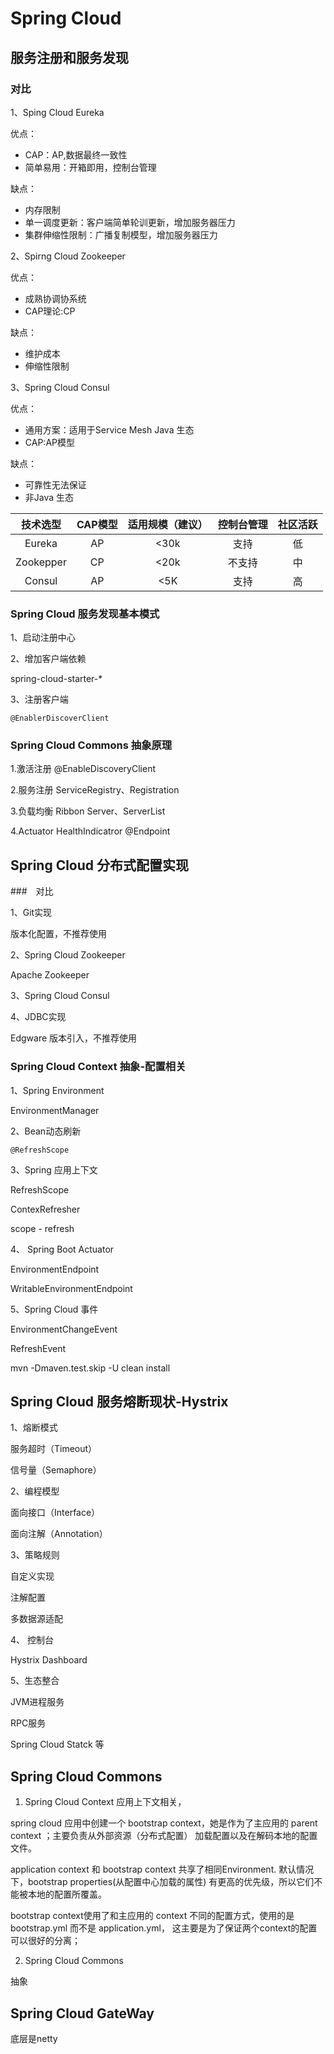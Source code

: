 # Spring Cloud 

## 服务注册和服务发现

### 对比

1、Sping Cloud Eureka

优点：
* CAP：AP,数据最终一致性
* 简单易用：开箱即用，控制台管理

缺点：
* 内存限制 
* 单一调度更新：客户端简单轮训更新，增加服务器压力
* 集群伸缩性限制：广播复制模型，增加服务器压力


2、Spirng Cloud Zookeeper

优点：
* 成熟协调协系统
* CAP理论:CP

缺点：
* 维护成本
* 伸缩性限制

3、Spring Cloud Consul

优点：
* 通用方案：适用于Service Mesh Java 生态
* CAP:AP模型

缺点：
* 可靠性无法保证
* 非Java 生态

|技术选型|CAP模型|适用规模（建议）|控制台管理|社区活跃|
|:--:|:--:|:--:|:--:|:--:|
|Eureka|AP|<30k|支持|低|
|Zookepper|CP|<20k|不支持|中|
|Consul|AP|<5K|支持|高|

### Spring Cloud 服务发现基本模式

1、启动注册中心

2、增加客户端依赖

spring-cloud-starter-*

3、注册客户端

`@EnablerDiscoverClient`

### Spring Cloud Commons 抽象原理

1.激活注册 @EnableDiscoveryClient

2.服务注册 ServiceRegistry、Registration

3.负载均衡 Ribbon Server、ServerList

4.Actuator HealthIndicatror @Endpoint


## Spring Cloud 分布式配置实现

###　对比

1、Git实现

版本化配置，不推荐使用

2、Spring Cloud Zookeeper

Apache Zookeeper

3、Spring Cloud Consul


4、JDBC实现

Edgware 版本引入，不推荐使用

### Spring Cloud Context 抽象-配置相关

1、Spring Environment

EnvironmentManager

2、Bean动态刷新

`@RefreshScope`

3、Spring 应用上下文

RefreshScope

ContexRefresher

scope - refresh

4、 Spring Boot Actuator

EnvironmentEndpoint

WritableEnvironmentEndpoint

5、Spring Cloud 事件

EnvironmentChangeEvent

RefreshEvent

mvn -Dmaven.test.skip -U clean install

## Spring Cloud 服务熔断现状-Hystrix

1、熔断模式

服务超时（Timeout）

信号量（Semaphore）

2、编程模型

面向接口（Interface）

面向注解（Annotation）

3、策略规则

自定义实现

注解配置

多数据源适配

4、 控制台

Hystrix Dashboard

5、生态整合

JVM进程服务

RPC服务

Spring Cloud Statck 等

## Spring Cloud Commons

1. Spring Cloud Context 应用上下文相关，

spring cloud 应用中创建一个 bootstrap context，她是作为了主应用的 parent context ；主要负责从外部资源（分布式配置）
加载配置以及在解码本地的配置文件。

application context 和 bootstrap context 共享了相同Environment. 默认情况下，bootstrap properties(从配置中心加载的属性) 
有更高的优先级，所以它们不能被本地的配置所覆盖。

bootstrap context使用了和主应用的 context 不同的配置方式，使用的是 bootstrap.yml 而不是 application.yml，
这主要是为了保证两个context的配置可以很好的分离；


2. Spring Cloud Commons

抽象

## Spring Cloud GateWay

底层是netty





